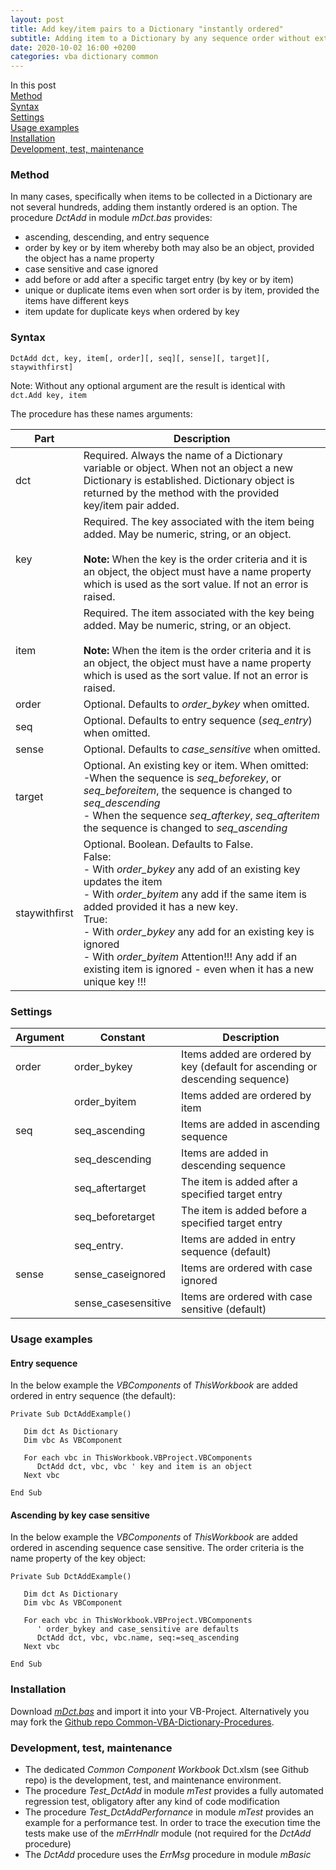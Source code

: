 ```yaml
---
layout: post
title: Add key/item pairs to a Dictionary "instantly ordered"
subtitle: Adding item to a Dictionary by any sequence order without extra sorting
date: 2020-10-02 16:00 +0200
categories: vba dictionary common
---
```

In this post<br>
[Method](#method)<br>
[Syntax](#syntax)<br>
[Settings](#settinhs)<br>
[Usage examples](#usage-examples)<br>
[Installation](#installation)<br>
[Development, test, maintenance](#development-test-maintenance)

### Method
In many cases, specifically when items to be collected in a Dictionary are not several hundreds, adding them instantly ordered is an option. The procedure _DctAdd_ in  module _mDct.bas_ provides:
- ascending, descending, and entry sequence
-  order by key or by item whereby both may also be an object, provided the object has a name property
- case sensitive and case ignored
- add before or add after a specific target entry (by key or by item)
- unique or duplicate items even when sort order is by item, provided the items have different keys
- item update for duplicate keys when ordered by key

### Syntax

`DctAdd dct, key, item[, order][, seq][, sense][, target][, staywithfirst]`

Note: Without any optional argument are the result is identical with<br>`dct.Add key, item`

The procedure has these names arguments:

| Part | Description |
| -------- | ----------- |
| dct      |  	Required. Always the name of a Dictionary variable or object. When not an object a new Dictionary is established. Dictionary object  is returned by the method with the provided key/item pair added.|
| key      | Required. The key associated with the item being added. May be numeric, string, or an object.<br><br>**Note:** When the key is the order criteria and it is an object, the object must have a name property which is used as the sort value. If not an error is raised.  |
| item    | Required. The item associated with the key being added. May be numeric, string, or an object.<br><br>**Note:** When the item is the order criteria and it is an object, the object must have a name property which is used as the sort value. If not an error is raised. |
| order | Optional. Defaults to _order\_bykey_ when omitted. |
| seq    | Optional. Defaults to entry sequence (_seq\_entry_) when omitted. |
| sense   | Optional. Defaults to _case\_sensitive_ when omitted.|
| target | Optional. An existing key or item. When omitted:<br>-When the sequence is _seq\_beforekey_, or _seq\_beforeitem_, the sequence is changed to _seq\_descending_<br>- When the sequence  _seq\_afterkey_, _seq\_afteritem_ the sequence is changed to _seq\_ascending_ |
| staywithfirst | Optional. Boolean. Defaults to False.<br>False:<br>- With _order\_bykey_ any add of an existing key updates the item<br>- With _order\_byitem_ any add if the same item is added provided it has a new key.<br>True:<br>- With _order\_bykey_ any add for an existing key is ignored<br>- With _order\_byitem_ Attention!!! Any add if an existing item is ignored - even when it has a new unique key !!!|

### Settings

| Argument | Constant   | Description |
| -------- | ---------- | ----------- |
| order    | order_bykey         | Items added are ordered by key (default for ascending or descending sequence)   |
|          | order_byitem        | Items added are ordered by item                  |
| seq      | seq_ascending       | Items are added in ascending sequence            |
|          | seq_descending      | Items are added in descending sequence           |
|          | seq_aftertarget     | The item is added after a specified target entry |
|          | seq_beforetarget    | The item is added before a specified target entry|
|          | seq_entry.          | Items are added in entry sequence (default)      | 
| sense    | sense_caseignored   | Items are ordered with case ignored              |
|          | sense_casesensitive | Items are ordered with case sensitive (default)  |


### Usage examples
#### Entry sequence
In the below example the _VBComponents_ of _ThisWorkbook_ are added ordered in entry sequence (the default):
```vbscript
Private Sub DctAddExample()

   Dim dct As Dictionary
   Dim vbc As VBComponent
   
   For each vbc in ThisWorkbook.VBProject.VBComponents
      DctAdd dct, vbc, vbc ' key and item is an object       
   Next vbc
   
End Sub
```
#### Ascending by key case sensitive
In the below example the _VBComponents_ of _ThisWorkbook_ are added ordered in ascending sequence case sensitive. The order criteria is the name property of the key object:
```vbscript
Private Sub DctAddExample()

   Dim dct As Dictionary
   Dim vbc As VBComponent
   
   For each vbc in ThisWorkbook.VBProject.VBComponents
      ' order_bykey and case_sensitive are defaults
      DctAdd dct, vbc, vbc.name, seq:=seq_ascending       
   Next vbc
   
End Sub
```
### Installation
Download [_mDct.bas_](https://gitcdn.link/repo/warbe-maker/Common-VBA-Dictionary-Procedures/master/mDct.bas) and import it into your VB-Project. Alternatively you may fork the [Github repo Common-VBA-Dictionary-Procedures](https://github.com/warbe-maker/Common-VBA-Dictionary-Procedures).

### Development, test, maintenance
- The dedicated _Common Component Workbook_ Dct.xlsm (see Github repo) is the development, test, and maintenance environment.
- The procedure _Test\_DctAdd_ in module _mTest_ provides a fully automated regression test, obligatory after any kind of code modification
- The procedure _Test\_DctAddPerfornance_ in module _mTest_ provides an example for a performance test. In order to trace the execution time the tests make use of  the _mErrHndlr_ module (not required for the _DctAdd_ procedure)
- The _DctAdd_ procedure uses the _ErrMsg_ procedure in module _mBasic_